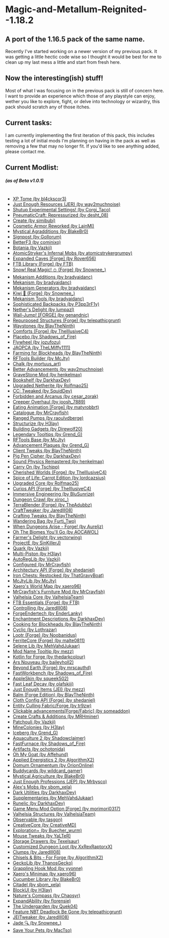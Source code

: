 # Magic-and-Metallum-Reignited--1.18.2

<h2>
A port of the 1.16.5 pack of the same name.
</h2>

<p>
Recently I've started working on a newer version of my previous pack. It was getting a little hectic code wise so I thought it would be best for me to clean up my last mess a little and start from fresh here.
</p>

<h2>
Now the interesting(ish) stuff!
</h2>

<p>
Most of what I was focusing on in the previous pack is still of concern here. I want to provide an experience which those of any playstyle can enjoy, wether you like to explore, fight, or delve into technology or wizardry, this pack should scratch any of those itches.
</p>

<h2>
Current tasks:
</h2>

<p>
I am currently implementing the first iteration of this pack, this includes testing a lot of initial mods I'm planning on having in the pack as well as removing a few that may no longer fit. If you'd like to see anything added, please contact me.
</p>

<h2>
Current Modlist:
</h2>

<h5>
(as of Beta v1.0.1)<br><br>
</h5>

<div id="list1">
  <ul color="red">
    <li><a href="https://www.curseforge.com/minecraft/mc-mods/xp-tome">XP Tome (by bl4ckscor3)</a></li>
    <li><a href="https://www.curseforge.com/minecraft/mc-mods/just-enough-resources-jer">Just Enough Resources (JER) (by way2muchnoise)</a></li>
    <li><a href="https://www.curseforge.com/minecraft/mc-mods/shutup-experimental-settings">Shutup Experimental Settings! (by Corgi_Taco)</a></li>
    <li><a href="https://www.curseforge.com/minecraft/mc-mods/pneumaticcraft-repressurized">PneumaticCraft: Repressurized (by desht_08)</a></li>
    <li><a href="https://www.curseforge.com/minecraft/mc-mods/create">Create (by simibubi)</a></li>
    <li><a href="https://www.curseforge.com/minecraft/mc-mods/cosmetic-armor-reworked">Cosmetic Armor Reworked (by LainMI)</a></li>
    <li><a href="https://www.curseforge.com/minecraft/mc-mods/mystical-agradditions">Mystical Agradditions (by BlakeBr0)</a></li>
    <li><a href="https://www.curseforge.com/minecraft/mc-mods/signpost">Signpost (by Gollorum)</a></li>
    <li><a href="https://www.curseforge.com/minecraft/mc-mods/betterf3">BetterF3 (by cominixo)</a></li>
    <li><a href="https://www.curseforge.com/minecraft/mc-mods/botania">Botania (by Vazkii)</a></li>
    <li><a href="https://www.curseforge.com/minecraft/mc-mods/atomicstrykers-infernal-mobs">AtomicStryker's Infernal Mobs (by atomicstrykergrumpy)</a></li>
    <li><a href="https://www.curseforge.com/minecraft/mc-mods/expanded-caves">Expanded Caves [Forge] (by Rover656)</a></li>
    <li><a href="https://www.curseforge.com/minecraft/mc-mods/ftb-library-forge">FTB Library (Forge) (by FTB)</a></li>
    <li><a href="https://www.curseforge.com/minecraft/mc-mods/snow-real-magic">Snow! Real Magic! ⛄ (Forge) (by Snownee_)</a></li>
    <li><a href="https://www.curseforge.com/minecraft/mc-mods/mekanism-additions">Mekanism Additions (by bradyaidanc)</a></li>
    <li><a href="https://www.curseforge.com/minecraft/mc-mods/mekanism">Mekanism (by bradyaidanc)</a></li>
    <li><a href="https://www.curseforge.com/minecraft/mc-mods/mekanism-generators">Mekanism Generators (by bradyaidanc)</a></li>
    <li><a href="https://www.curseforge.com/minecraft/mc-mods/kiwi">Kiwi 🥝 (Forge) (by Snownee_)</a></li>
    <li><a href="https://www.curseforge.com/minecraft/mc-mods/mekanism-tools">Mekanism Tools (by bradyaidanc)</a></li>
    <li><a href="https://www.curseforge.com/minecraft/mc-mods/sophisticated-backpacks">Sophisticated Backpacks (by P3pp3rF1y)</a></li>
    <li><a href="https://www.curseforge.com/minecraft/mc-mods/nethers-delight">Nether's Delight (by lumpazl)</a></li>
    <li><a href="https://www.curseforge.com/minecraft/mc-mods/wall-jump">Wall-Jump! [FORGE] (by genandnic)</a></li>
    <li><a href="https://www.curseforge.com/minecraft/mc-mods/repurposed-structures">Repurposed Structures (Forge) (by telepathicgrunt)</a></li>
    <li><a href="https://www.curseforge.com/minecraft/mc-mods/waystones">Waystones (by BlayTheNinth)</a></li>
    <li><a href="https://www.curseforge.com/minecraft/mc-mods/comforts">Comforts (Forge) (by TheIllusiveC4)</a></li>
    <li><a href="https://www.curseforge.com/minecraft/mc-mods/placebo">Placebo (by Shadows_of_Fire)</a></li>
    <li><a href="https://www.curseforge.com/minecraft/mc-mods/flywheel">Flywheel (by jozufozu)</a></li>
    <li><a href="https://www.curseforge.com/minecraft/mc-mods/jaopca">JAOPCA (by TheLMiffy1111)</a></li>
    <li><a href="https://www.curseforge.com/minecraft/mc-mods/farming-for-blockheads">Farming for Blockheads (by BlayTheNinth)</a></li>
    <li><a href="https://www.curseforge.com/minecraft/mc-mods/rftools-builder">RFTools Builder (by McJty)</a></li>
    <li><a href="https://www.curseforge.com/minecraft/mc-mods/chalk">Chalk (by mortuus_art)</a></li>
    <li><a href="https://www.curseforge.com/minecraft/mc-mods/better-advancements">Better Advancements (by way2muchnoise)</a></li>
    <li><a href="https://www.curseforge.com/minecraft/mc-mods/gravestone-mod">GraveStone Mod (by henkelmax)</a></li>
    <li><a href="https://www.curseforge.com/minecraft/mc-mods/bookshelf">Bookshelf (by DarkhaxDev)</a></li>
    <li><a href="https://www.curseforge.com/minecraft/mc-mods/upgraded-netherite">Upgraded Netherite (by Rolfmao25)</a></li>
    <li><a href="https://www.curseforge.com/minecraft/mc-mods/cc-tweaked">CC: Tweaked (by SquidDev)</a></li>
    <li><a href="https://www.curseforge.com/minecraft/mc-mods/forbidden-arcanus">Forbidden and Arcanus (by cesar_zorak)</a></li>
    <li><a href="https://www.curseforge.com/minecraft/mc-mods/creeper-overhaul">Creeper Overhaul (by joosh_7889)</a></li>
    <li><a href="https://www.curseforge.com/minecraft/mc-mods/eating-animation-forge">Eating Animation [Forge] (by matyrobbrt)</a></li>
    <li><a href="https://www.curseforge.com/minecraft/mc-mods/catalogue">Catalogue (by MrCrayfish)</a></li>
    <li><a href="https://www.curseforge.com/minecraft/mc-mods/ranged-pumps">Ranged Pumps (by raoulvdberge)</a></li>
    <li><a href="https://www.curseforge.com/minecraft/mc-mods/structurize">Structurize (by H3lay)</a></li>
    <li><a href="https://www.curseforge.com/minecraft/mc-mods/building-gadgets">Building Gadgets (by Direwolf20)</a></li>
    <li><a href="https://www.curseforge.com/minecraft/mc-mods/legendary-tooltips">Legendary Tooltips (by Grend_G)</a></li>
    <li><a href="https://www.curseforge.com/minecraft/mc-mods/rftools-base">RFTools Base (by McJty)</a></li>
    <li><a href="https://www.curseforge.com/minecraft/mc-mods/advancement-plaques">Advancement Plaques (by Grend_G)</a></li>
    <li><a href="https://www.curseforge.com/minecraft/mc-mods/client-tweaks">Client Tweaks (by BlayTheNinth)</a></li>
    <li><a href="https://www.curseforge.com/minecraft/mc-mods/pig-pen-cipher">Pig Pen Cipher (by DarkhaxDev)</a></li>
    <li><a href="https://www.curseforge.com/minecraft/mc-mods/sound-physics-remastered">Sound Physics Remastered (by henkelmax)</a></li>
    <li><a href="https://www.curseforge.com/minecraft/mc-mods/carry-on">Carry On (by Tschipp)</a></li>
    <li><a href="https://www.curseforge.com/minecraft/mc-mods/cherished-worlds">Cherished Worlds (Forge) (by TheIllusiveC4)</a></li>
    <li><a href="https://www.curseforge.com/minecraft/mc-mods/spice-of-life-carrot-edition">Spice of Life: Carrot Edition (by lordcazsius)</a></li>
    <li><a href="https://www.curseforge.com/minecraft/mc-mods/upgraded-core">Upgraded Core (by Rolfmao25)</a></li>
    <li><a href="https://www.curseforge.com/minecraft/mc-mods/curios">Curios API (Forge) (by TheIllusiveC4)</a></li>
    <li><a href="https://www.curseforge.com/minecraft/mc-mods/immersive-engineering">Immersive Engineering (by BluSunrize)</a></li>
    <li><a href="https://www.curseforge.com/minecraft/mc-mods/dungeon-crawl">Dungeon Crawl (by xiroc_)</a></li>
    <li><a href="https://www.curseforge.com/minecraft/mc-mods/terrablender">TerraBlender (Forge) (by TheAdubbz)</a></li>
    <li><a href="https://www.curseforge.com/minecraft/mc-mods/crafttweaker">CraftTweaker (by Jaredlll08)</a></li>
    <li><a href="https://www.curseforge.com/minecraft/mc-mods/crafting-tweaks">Crafting Tweaks (by BlayTheNinth)</a></li>
    <li><a href="https://www.curseforge.com/minecraft/mc-mods/wandering-bag">Wandering Bag (by Furti_Two)</a></li>
    <li><a href="https://www.curseforge.com/minecraft/mc-mods/when-dungeons-arise">When Dungeons Arise - Forge! (by Aureljz)</a></li>
    <li><a href="https://www.curseforge.com/minecraft/mc-mods/oh-the-biomes-youll-go">Oh The Biomes You'll Go (by AOCAWOL)</a></li>
    <li><a href="https://www.curseforge.com/minecraft/mc-mods/farmers-delight">Farmer's Delight (by vectorwing)</a></li>
    <li><a href="https://www.curseforge.com/minecraft/mc-mods/projecte">ProjectE (by SinKillerJ)</a></li>
    <li><a href="https://www.curseforge.com/minecraft/mc-mods/quark">Quark (by Vazkii)</a></li>
    <li><a href="https://www.curseforge.com/minecraft/mc-mods/multi-piston">Multi-Piston (by H3lay)</a></li>
    <li><a href="https://www.curseforge.com/minecraft/mc-mods/autoreglib">AutoRegLib (by Vazkii)</a></li>
    <li><a href="https://www.curseforge.com/minecraft/mc-mods/configured">Configured (by MrCrayfish)</a></li>
    <li><a href="https://www.curseforge.com/minecraft/mc-mods/architectury-forge">Architectury API (Forge) (by shedaniel)</a></li>
    <li><a href="https://www.curseforge.com/minecraft/mc-mods/ironchests">Iron Chests: Restocked (by ThatGravyBoat)</a></li>
    <li><a href="https://www.curseforge.com/minecraft/mc-mods/mcjtylib">McJtyLib (by McJty)</a></li>
    <li><a href="https://www.curseforge.com/minecraft/mc-mods/xaeros-world-map">Xaero's World Map (by xaero96)</a></li>
    <li><a href="https://www.curseforge.com/minecraft/mc-mods/mrcrayfish-furniture-mod">MrCrayfish's Furniture Mod (by MrCrayfish)</a></li>
    <li><a href="https://www.curseforge.com/minecraft/mc-mods/valhelsia-core">Valhelsia Core (by ValhelsiaTeam)</a></li>
    <li><a href="https://www.curseforge.com/minecraft/mc-mods/ftb-essentials-forge">FTB Essentials (Forge) (by FTB)</a></li>
    <li><a href="https://www.curseforge.com/minecraft/mc-mods/controlling">Controlling (by Jaredlll08)</a></li>
    <li><a href="https://www.curseforge.com/minecraft/mc-mods/forgeendertech">ForgeEndertech (by EnderLanky)</a></li>
    <li><a href="https://www.curseforge.com/minecraft/mc-mods/enchantment-descriptions">Enchantment Descriptions (by DarkhaxDev)</a></li>
    <li><a href="https://www.curseforge.com/minecraft/mc-mods/cooking-for-blockheads">Cooking for Blockheads (by BlayTheNinth)</a></li>
    <li><a href="https://www.curseforge.com/minecraft/mc-mods/cyclic">Cyclic (by Lothrazar)</a></li>
    <li><a href="https://www.curseforge.com/minecraft/mc-mods/lootr">Lootr (Forge) (by Noobanidus)</a></li>
    <li><a href="https://www.curseforge.com/minecraft/mc-mods/ferritecore">FerriteCore (Forge) (by malte0811)</a></li>
    <li><a href="https://www.curseforge.com/minecraft/mc-mods/selene">Selene Lib (by MehVahdJukaar)</a></li>
    <li><a href="https://www.curseforge.com/minecraft/mc-mods/mod-name-tooltip">Mod Name Tooltip (by mezz)</a></li>
    <li><a href="https://www.curseforge.com/minecraft/mc-mods/kotlin-for-forge">Kotlin for Forge (by thedarkcolour)</a></li>
    <li><a href="https://www.curseforge.com/minecraft/mc-mods/ars-nouveau">Ars Nouveau (by baileyholl2)</a></li>
    <li><a href="https://www.curseforge.com/minecraft/mc-mods/beyond-earth">Beyond Earth (Forge) (by mrscauthd)</a></li>
    <li><a href="https://www.curseforge.com/minecraft/mc-mods/fastworkbench">FastWorkbench (by Shadows_of_Fire)</a></li>
    <li><a href="https://www.curseforge.com/minecraft/mc-mods/appleskin">AppleSkin (by squeek502)</a></li>
    <li><a href="https://www.curseforge.com/minecraft/mc-mods/fast-leaf-decay">Fast Leaf Decay (by olafskiii)</a></li>
    <li><a href="https://www.curseforge.com/minecraft/mc-mods/jei">Just Enough Items (JEI) (by mezz)</a></li>
    <li><a href="https://www.curseforge.com/minecraft/mc-mods/balm">Balm (Forge Edition) (by BlayTheNinth)</a></li>
    <li><a href="https://www.curseforge.com/minecraft/mc-mods/cloth-config-forge">Cloth Config API (Forge) (by shedaniel)</a></li>
    <li><a href="https://www.curseforge.com/minecraft/mc-mods/entityculling">Entity Culling Fabric/Forge (by tr9zw)</a></li>
    <li><a href="https://www.curseforge.com/minecraft/mc-mods/clickable-advancements">Clickable advancements[Forge/Fabric] (by someaddon)</a></li>
    <li><a href="https://www.curseforge.com/minecraft/mc-mods/createaddition">Create Crafts & Additions (by MRHminer)</a></li>
    <li><a href="https://www.curseforge.com/minecraft/mc-mods/patchouli">Patchouli (by Vazkii)</a></li>
    <li><a href="https://www.curseforge.com/minecraft/mc-mods/minecolonies">MineColonies (by H3lay)</a></li>
    <li><a href="https://www.curseforge.com/minecraft/mc-mods/iceberg">Iceberg (by Grend_G)</a></li>
    <li><a href="https://www.curseforge.com/minecraft/mc-mods/aquaculture">Aquaculture 2 (by Shadowclaimer)</a></li>
    <li><a href="https://www.curseforge.com/minecraft/mc-mods/fastfurnace">FastFurnace (by Shadows_of_Fire)</a></li>
    <li><a href="https://www.curseforge.com/minecraft/mc-mods/artifacts">Artifacts (by ochotonida)</a></li>
    <li><a href="https://www.curseforge.com/minecraft/mc-mods/goat">Oh My Goat (by Affehund)</a></li>
    <li><a href="https://www.curseforge.com/minecraft/mc-mods/applied-energistics-2">Applied Energistics 2 (by AlgorithmX2)</a></li>
    <li><a href="https://www.curseforge.com/minecraft/mc-mods/domum-ornamentum">Domum Ornamentum (by OrionOnline)</a></li>
    <li><a href="https://www.curseforge.com/minecraft/mc-mods/buddycards">Buddycards (by wildcard_gamer)</a></li>
    <li><a href="https://www.curseforge.com/minecraft/mc-mods/mystical-agriculture">Mystical Agriculture (by BlakeBr0)</a></li>
    <li><a href="https://www.curseforge.com/minecraft/mc-mods/just-enough-professions-jep">Just Enough Professions (JEP) (by Mrbysco)</a></li>
    <li><a href="https://www.curseforge.com/minecraft/mc-mods/alexs-mobs">Alex's Mobs (by sbom_xela)</a></li>
    <li><a href="https://www.curseforge.com/minecraft/mc-mods/dark-utilities">Dark Utilities (by DarkhaxDev)</a></li>
    <li><a href="https://www.curseforge.com/minecraft/mc-mods/supplementaries">Supplementaries (by MehVahdJukaar)</a></li>
    <li><a href="https://www.curseforge.com/minecraft/mc-mods/runelic">Runelic (by DarkhaxDev)</a></li>
    <li><a href="https://www.curseforge.com/minecraft/mc-mods/gamemenumodoption">Game Menu Mod Option [Forge] (by morimori0317)</a></li>
    <li><a href="https://www.curseforge.com/minecraft/mc-mods/valhelsia-structures">Valhelsia Structures (by ValhelsiaTeam)</a></li>
    <li><a href="https://www.curseforge.com/minecraft/mc-mods/observable">Observable (by tasgon)</a></li>
    <li><a href="https://www.curseforge.com/minecraft/mc-mods/creativecore">CreativeCore (by CreativeMD)</a></li>
    <li><a href="https://www.curseforge.com/minecraft/mc-mods/explorations">Exploration+ (by Buecher_wurm)</a></li>
    <li><a href="https://www.curseforge.com/minecraft/mc-mods/mouse-tweaks">Mouse Tweaks (by YaLTeR)</a></li>
    <li><a href="https://www.curseforge.com/minecraft/mc-mods/storage-drawers">Storage Drawers (by Texelsaur)</a></li>
    <li><a href="https://www.curseforge.com/minecraft/mc-mods/customized-dungeon-loot">Customized Dungeon Loot (by XxRexRaptorxX)</a></li>
    <li><a href="https://www.curseforge.com/minecraft/mc-mods/clumps">Clumps (by Jaredlll08)</a></li>
    <li><a href="https://www.curseforge.com/minecraft/mc-mods/chisels-bits">Chisels & Bits - For Forge (by AlgorithmX2)</a></li>
    <li><a href="https://www.curseforge.com/minecraft/mc-mods/geckolib">GeckoLib (by ThanosGecko)</a></li>
    <li><a href="https://www.curseforge.com/minecraft/mc-mods/grappling-hook-mod">Grappling Hook Mod (by yyonne)</a></li>
    <li><a href="https://www.curseforge.com/minecraft/mc-mods/xaeros-minimap">Xaero's Minimap (by xaero96)</a></li>
    <li><a href="https://www.curseforge.com/minecraft/mc-mods/cucumber">Cucumber Library (by BlakeBr0)</a></li>
    <li><a href="https://www.curseforge.com/minecraft/mc-mods/citadel">Citadel (by sbom_xela)</a></li>
    <li><a href="https://www.curseforge.com/minecraft/mc-mods/blockui">BlockUI (by H3lay)</a></li>
    <li><a href="https://www.curseforge.com/minecraft/mc-mods/natures-compass">Nature's Compass (by Chaosyr)</a></li>
    <li><a href="https://www.curseforge.com/minecraft/mc-mods/expandability">ExpandAbility (by florensie)</a></li>
    <li><a href="https://www.curseforge.com/minecraft/mc-mods/the-undergarden">The Undergarden (by Quek04)</a></li>
    <li><a href="https://www.curseforge.com/minecraft/mc-mods/feature-nbt-deadlock-be-gone">Feature NBT Deadlock Be Gone (by telepathicgrunt)</a></li>
    <li><a href="https://www.curseforge.com/minecraft/mc-mods/jeitweaker">JEITweaker (by Jaredlll08)</a></li>
    <li><a href="https://www.curseforge.com/minecraft/mc-mods/jade">Jade 🔍 (by Snownee_)</a></li>
    <li><a href="https://www.curseforge.com/minecraft/mc-mods/save-your-pets">Save Your Pets (by MacTso)</a></li>
  </ul>
</div>

